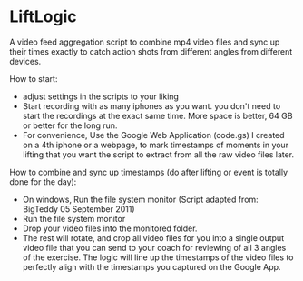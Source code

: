 # LiftLogic
A video feed aggregation script to combine mp4 video files and sync up their times exactly to catch action shots from different angles from different devices.


How to start:
- adjust settings in the scripts to your liking
- Start recording with as many iphones as you want. you don't need to start the recordings at the exact same time. More space is better, 64 GB or better for the long run.
- For convenience, Use the Google Web Application (code.gs) I created on a 4th iphone or a webpage, to mark timestamps of moments in your lifting that you want the script to extract from all the raw video files later.

How to combine and sync up timestamps (do after lifting or event is totally done for the day):
- On windows, Run the file system monitor (Script adapted from: BigTeddy 05 September 2011)
- Run the file system monitor
- Drop your video files into the monitored folder. 
- The rest will rotate, and crop all video files for you into a single output video file that you can send to your coach for reviewing of all 3 angles of the exercise. The logic will line up the timestamps of the video files to perfectly align with the timestamps you captured on the Google App.
